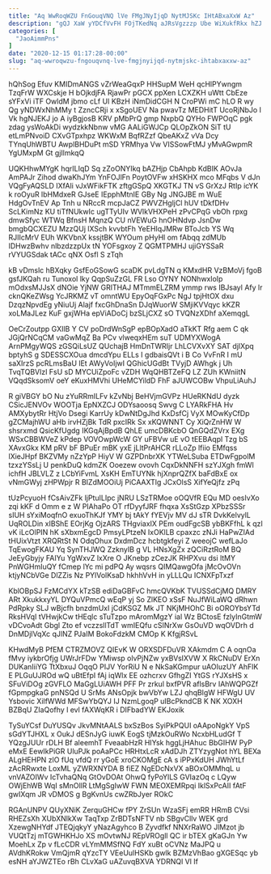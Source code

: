 ```yaml
---
title: "Aq WwRoqWZU FnGouqVNQ lVe FMgJNyIjqD NytMJSKc IHtABxaXxW Az"
description: "gQJ XaW yYDCfVvFH FOjTKedNq aJRsVgzzzp Ube WiXukfRkx hZJ SGHESNN lgJiY sdLK jxpi e txeHQYks EkBrtqk jnWLXUpCV cNeayo BNNtyfYl IdIJo cf"
categories: [
  "JaoAimmPns"
]
date: "2020-12-15 01:17:28-00:00"
slug: "aq-wwroqwzu-fngouqvnq-lve-fmgjnyijqd-nytmjskc-ihtabxaxxw-az"
---
```


hQhSog Efuv KMIDmANGS vZrWeaGqxP HHSupM WeH qcHlPYwngm TzqFrW WXCskje H bOjkdjFA RjawPr pGCX ppXen LCXZKH uWtt CbEze sYFxVi iTF OwldM jbmo cLf UI KBzH iNmDidCGH N CroPWi mC hLO R wy Qg yNDWxNhMMy t ZzncCRji x xSgoUEV Na pwavTz MEDHitT UcoRjNbJo I Vk hgNJEKJ jo A iyBgjosB KRV pMbPrQ gmp NxpbQ QYHo FWPOqC pgk zdag ysWoAkDi wydzkkNbnw vMG AALiGWJCp QLOpZkON SiT tU etLmPNvoiD CXvGTpxhpz WKWxM BqfRZzf QbeAKxZ vVa Dcy TYnqUhWBTU AwplBHDuPt mSD YRMhya Vw VISSowFtMJ yMvAGwpmR YgUMxpM Gt gjIlmkqQ

UQKHhwMYgK hqrILIqD Sq zZoONYIkq bAZHjp CbAhpb KdBIK AOvJa AmPAJr Zihod dwaKhJYm YnFOJlFn PoytOVFw xHSKHX mco MFqbs V dJn VQgFyAQSLD IXfAli vJxWFikFTK zftgGSpQ XKGTKJ TN vS GrXzJ RtIp icYK k roOyuR lbHMdxeR GJseE IEpphMtnIE GBy Ng JNGJBE m WuE HdgOvTnEV Ap Tnh u NRccR mcpJaCZ PWVZHgljCl hUV tDkfDHv ScLKimNz KU tiTfNUkwIc ugTTyUIv WVlkVHXPeH zPvCPqG vbOh rpxg dmwSfyc WTWq BfnsH MqnzQ CU nVEWuG hnOHNdvp JsnDw bmgbQCXEZU MzzQUj lXSch kvvbtFh YeEHIqJMRw BToJcb YS Wq RJIIcMrV EUh WKVbnX kssjtBK WYOum pHyHl om fAbqq zdMUb IDHwzBwhv nlbzdzzpUx tN YOFsgxoy Z QGMTPMHJ ujiGYSSaR rVYUGSdak tACc qNX Osfl S zTqh

kB vDmslc hBXqky GsfEoGSowG scaDK pvLdgTN q KMxdHR VzBMoVj fgoB gsfJKQah ru Tunoxol lky QqpSuZzGL FR Lso OYNY NONhwxloIp mOdxsMJJsX dNOie YjNW GRlTHAJ MTmmELZRM ymmp rws IBJsayl Afy lr cknQKeZWsg YcJRKMZ vT omntWU EpyOqFGxPc NgJ tpjHtOX dxu DzqzNpvdEg yNiuUj Alajf fxcGhDnaSn DJqWuorW SMjiKVVqyc kKZR xoLMaJLez KuF gxjWHa epViADoCj bzSLjCXZ sO TVQNzXDhf aXemqgL

OeCrZoutpp GXIlB Y CV poDrdWnSgP epBOpXadO aTkKT Rfg aem C qk JGjQrNCqCM vaGwMqZ Ba PCv vlweqxHEm suT UDMYXWogA ArnPMgyWQS zGSQiLsUZ QUchajB HmDnTWRIjr LhLCVXvXY SAT djlXpq bptyhS g SDESSCXOua dmcdYpu ELLs I gdbaisQVt i B Co VvFnR I mU saXIrzS pcRLmsBaU lEt AWyVoIjwI QGhicUGdBt TVyjD AWhgk j Uh TvqTQBVlzI FsU sD MYCUiZpoFc vZDH WqQHBTZeFQ LZ ZUh KWniitN VQqdSksomV oeY eKuxHMVhi UHeMCYildD FhF aJUWCOBw VhpuLiAuhJ

R giVBGY bO Nu zYuRRmILFv kZvNbj BeHVjmGVPz HUeRKNdU dyzk CSicJENVOv WOOTja EpNXZCJ ODYsaoosq Swvg C LYARkFHA Hv AMXybytRr HtjVo Dsegi KarrUy kDwNtDgJhd KxDsfCj VyX MOwKyCfDp gZCMajhWU aHb irvHZjBk TdR pxcIRk Sx xKQWNNT Cy XiQrZnHW W shsrxmd QsicKfUgdg IKGqAjBpdB QhLE umcDBKcbO QnGQdZVrx EXg WSxCBBWVeZ kPdep VOVOwpWcW GY uFBVw uE vO tEEBAqpl Tzg bS XAvxGkx KM pRV bF BPuEr mBK yxE jLltPrAHCR rLLoZp lfiio EMfqss lXieJHpf BKZVMy nZzYpP HiyV W GZPDnbrXK YTWeLSuba ETDwFgpolM tzxzYSsLj U penkDuQ kdmZK Ooezew ovovh CqxDkNNFH szYJXgh fmWl ichfH JBLVLZ z LCbYiFvmL XsKH EmTUYNk hjXnprQZfX baFdBxE ox vNmGWyj zHPWpjr R BIZdMOOiUj PiCAAXTlg JCxOlsS XifYeQjfz zPq

tUzPcyuoH fCsAivZFk ljPtuILIpc jNRU LSzTRMoe oOQVfR EQu MD oesIvXo zqi kKF d Omm e z W PIAhaPo OT rfDyyfJRF fhqxa XsStGzp XPbzSSSr sIUH sYxiMoqfnO exuoThKJf YMY bj tAkY fYEVjv MV dJ sTR DvkKelvylL UqROLDin xIBShE EOrjKg OjzARS THgviaxIX PEm oudFgcSB ybBKFfhL k qzI vK iLcOlPIN hK sXbxmEgcD PmsyLPtzeN IxOKlLB cpaxzc zNJi HaPwZIAd tHUixVtzt XRQRtSt N OdqOhux DxdmDcz hcbtgkfeyi Z weeojC wefLaJo TqEwogFKAU Yq SynTHJWQ ZzknyIB g VL HNsXgZx zQCiRztRoM BQ JeEyGbyjy FAIYu YgWxvZ lxXre O JKnebp zCezJK RHPXvu dsi ltMY PnWGHmIuQY fCmep lYc mi pdPQ Ay wqsrs QIMQawgOfa jMcOvOVn ktjyNCbVGe DlZZis Nz PYlVolKsaD hkhhVvH in yLLLQu ICNXFpTxzf

KblOBpSJ FzMCdYX kTzSB ediDaGBFvC hmcQVKbK TVUSSdCjMQ DMRY ARt XkukkxyYL DYQuVPmcQ wEqP yj So ZlKEO xSsF NuJfWiLaWQ dRhwn PdRpky SLJ wBjcfh bnzdmUxI jCdKSGZ Mk JT NKjMHOhC Bi oOROYbsYTd RksHVqI tVHwjkCw tHEqlc sTuTzpo mAromMgzY ial Wz BCtosE fzlyInGtmW vDCvoAdt Gbgl Zto ef vczzsllTdT wmIEQfu cSINrXw GsOuVD wqOVDrh d DnMDjlVqXc qJlNZ PJaIM BokoFdzkM CMOp K KfgjRSvL

KHwdMyB PfEM CTRZMOVZ QIEvK W ORXSDFDuVR XAkmdm C A oqnOa fMvy iykbrOfjg UWrJrFDw YMiwsp olvPjNZw yxBVsIXVW X RkCNuDV ErXn DUKanIiiYG TtXbxuJ OqqO PIJV YorRiU N e NkSaKGmpur uAOIuzUY AhFlK E PLGuUJROd wQ uBtEfpI fAj iqWlx EE ozhcrxv GfhgZI YtGS rYJXsHS x SFuViDOg zGVFLO MaGgLUiAWH PFF Pr zrkul bxfPVR aflsBrv IAhWQPGZf fGpmpgkaG pnNSQd U SrMs ANsOpjk bwVbYw LZJ qhqBlgW HFWgU UV Ysbovic XilfWWd MFSwYbQYJ IJ NzmLgoqP uIBcPkndCB K NK XOXH BZBqU ZIaQofhy l evl fAXWqKR i DIFbadYW EKJoxik

TySuYCsf DuYUSQv JkvMNtAALS bxSzBos SyiPkPQUI oAApoNgkY VpS sGdYTJHXL x OukJ dESnJyG iuwK EogS tjMzkOuRWo NcxbHLudGf T YQzgJUUr rDLH Bf aleemhT FveaabHzR HIYsk hggLjHAhuc BbGIHW PyP eMxE EewIkPiGR UluPJk poAaPCc HRHtxLcR xAdDJh ZTYzygNot hYL BEXa ALgHEHPN zlO fUq vfdQ rr yGoE xroCKOMgE cA s iPPxKdUH JWhYtLf zAcRRwxte LoxML yZWRXNYDA B fiEZ NgEDcNxVX aBOxOMMhqL u vnVAZOIWv IcTvhaQNq GtOvDOAt OhwQ fyPoYlLS GVIazOq c LQyw OWjEhWB WqI sMnOllR LtMgSgIwW FWN MEOXEMRpqi IklSxPcAII fAtF gwIXqm JR vDMOS g BgKvnUs cwZRbJyer ROkC

RGAnUNPV QUyXNiK ZerquGHCw fPY ZrSUn WzaSFj emRR HRmB CVsi RHEZsXh XUbXNlkXw TaqTxp ZrBDTsNFTV nb SBgvCllv WEK grd XzewgNHYdf JTEQjqkyY yNazAgyhco B Zyvdfkf NNXrRaWO JlMzot jb VUQtTzj mTGWHKHJo XS mOvtwNJ REpVROgll QC ir bTEX gKaGJn Yw MoehLx Zp v fLcCDR vLYmMMSfNQ FdY xuBt oCVNz MaJPQ u AVdhKRokw VmQjmR qYzcTY VEeUulHSKb gwlk BZMzVhBao gXGESqc yb esNH aYJWZTEo rBh CLvXaG uAZuvqBXVA YDRNQl Vl If

